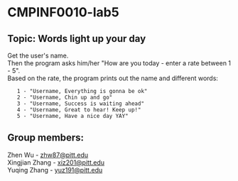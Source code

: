 # CMPINF0010-lab5
## Topic: Words light up your day
   Get the user's name.\
   Then the program asks him/her "How are you today - enter a rate between 1 - 5".\
   Based on the rate, the program prints out the name and different words: 
   
       1 - "Username, Everything is gonna be ok"
       2 - "Username, Chin up and go"
       3 - "Username, Success is waiting ahead"
       4 - "Username, Great to hear! Keep up!"
       5 - "Username, Have a nice day YAY"
## Group members:
   Zhen Wu - zhw87@pitt.edu \
   Xingjian Zhang - xiz201@pitt.edu \
   Yuqing Zhang - yuz191@pitt.edu
